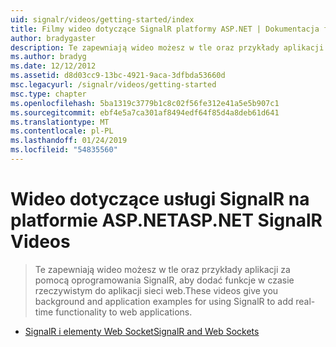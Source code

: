 ```yaml
---
uid: signalr/videos/getting-started/index
title: Filmy wideo dotyczące SignalR platformy ASP.NET | Dokumentacja firmy Microsoft
author: bradygaster
description: Te zapewniają wideo możesz w tle oraz przykłady aplikacji za pomocą oprogramowania SignalR, aby dodać funkcje w czasie rzeczywistym do aplikacji sieci web.
ms.author: bradyg
ms.date: 12/12/2012
ms.assetid: d8d03cc9-13bc-4921-9aca-3dfbda53660d
msc.legacyurl: /signalr/videos/getting-started
msc.type: chapter
ms.openlocfilehash: 5ba1319c3779b1c8c02f56fe312e41a5e5b907c1
ms.sourcegitcommit: ebf4e5a7ca301af8494edf64f85d4a8deb61d641
ms.translationtype: MT
ms.contentlocale: pl-PL
ms.lasthandoff: 01/24/2019
ms.locfileid: "54835560"
---
```

<a name="aspnet-signalr-videos"></a><span data-ttu-id="3d971-103">Wideo dotyczące usługi SignalR na platformie ASP.NET</span><span class="sxs-lookup"><span data-stu-id="3d971-103">ASP.NET SignalR Videos</span></span>
====================
> <span data-ttu-id="3d971-104">Te zapewniają wideo możesz w tle oraz przykłady aplikacji za pomocą oprogramowania SignalR, aby dodać funkcje w czasie rzeczywistym do aplikacji sieci web.</span><span class="sxs-lookup"><span data-stu-id="3d971-104">These videos give you background and application examples for using SignalR to add real-time functionality to web applications.</span></span>


- [<span data-ttu-id="3d971-105">SignalR i elementy Web Socket</span><span class="sxs-lookup"><span data-stu-id="3d971-105">SignalR and Web Sockets</span></span>](signalr-and-web-sockets.md)
